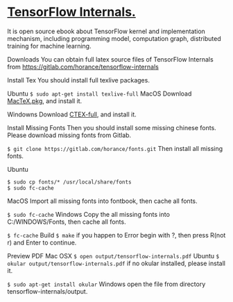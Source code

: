 # [TensorFlow Internals.](https://github.com/jaaleng/gitblog/issues/9)

It is open source ebook about TensorFlow kernel and implementation mechanism, including programming model, computation graph, distributed training for machine learning.

Downloads
You can obtain full latex source files of TensorFlow Internals from https://gitlab.com/horance/tensorflow-internals

Install Tex
You should install full texlive packages.

Ubuntu
`$ sudo apt-get install texlive-full`
MacOS
Download [MacTeX.pkg](http://tug.org/mactex/), and install it.

Windowns
Download [CTEX-full](http://www.ctex.org/CTeXDownload), and install it.

Install Missing Fonts
Then you should install some missing chinese fonts. Please download missing fonts from Gitlab.

`$ git clone https://gitlab.com/horance/fonts.git`
Then install all missing fonts.

Ubuntu
```
$ sudo cp fonts/* /usr/local/share/fonts
$ sudo fc-cache
```
MacOS
Import all missing fonts into fontbook, then cache all fonts.

`$ sudo fc-cache`
Windows
Copy the all missing fonts into C:/WINDOWS/Fonts, then cache all fonts.

`$ fc-cache`
Build
`$ make`
if you happen to Error begin with ?, then press R(not r) and Enter to continue.

Preview PDF
Mac OSX
`$ open output/tensorflow-internals.pdf`
Ubuntu
`$ okular output/tensorflow-internals.pdf`
if no okular installed, please install it.

`$ sudo apt-get install okular`
Windows
open the file from directory tensorflow-internals/output.

